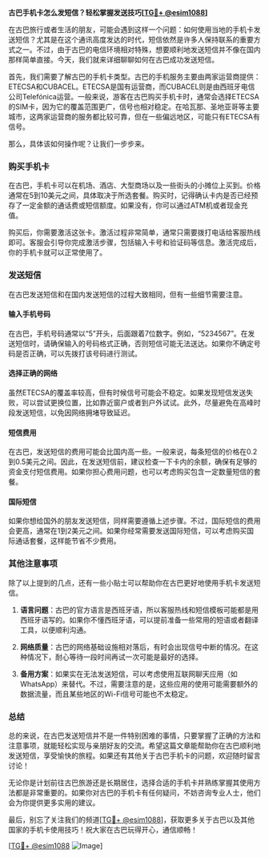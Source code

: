 **古巴手机卡怎么发短信？轻松掌握发送技巧[[TG💪+ @esim1088](https://t.me/s/esim1088)]**

在古巴旅行或者生活的朋友，可能会遇到这样一个问题：如何使用当地的手机卡发送短信？尤其是在这个通讯高度发达的时代，短信依然是许多人保持联系的重要方式之一。不过，由于古巴的电信环境相对特殊，想要顺利地发送短信并不像在国内那样简单直接。今天，我们就来详细聊聊如何在古巴成功发送短信。

首先，我们需要了解古巴的手机卡类型。古巴的手机服务主要由两家运营商提供：ETECSA和CUBACEL。ETECSA是国有运营商，而CUBACEL则是由西班牙电信公司Telefónica运营。一般来说，游客在古巴购买手机卡时，通常会选择ETECSA的SIM卡，因为它的覆盖范围更广，信号也相对稳定。在哈瓦那、圣地亚哥等主要城市，这两家运营商的服务都比较可靠，但在一些偏远地区，可能只有ETECSA有信号。

那么，具体该如何操作呢？让我们一步步来。

### **购买手机卡**

在古巴，手机卡可以在机场、酒店、大型商场以及一些街头的小摊位上买到。价格通常在5到10美元之间，具体取决于所选套餐。购买时，记得确认卡内是否已经预存了一定金额的通话费或短信额度。如果没有，你可以通过ATM机或者现金充值。

购买后，你需要激活这张卡。激活过程非常简单，通常只需要拨打电话给客服热线即可。客服会引导你完成激活步骤，包括输入卡号和验证码等信息。激活完成后，你的手机卡就可以正常使用了。

### **发送短信**

在古巴发送短信和在国内发送短信的过程大致相同，但有一些细节需要注意。

#### **输入手机号码**

在古巴，手机号码通常以“5”开头，后面跟着7位数字。例如，“5234567”。在发送短信时，请确保输入的号码格式正确，否则短信可能无法送达。如果你不确定号码是否正确，可以先拨打该号码进行测试。

#### **选择正确的网络**

虽然ETECSA的覆盖率较高，但有时候信号可能会不稳定。如果发现短信发送失败，可以尝试更换位置，比如靠近窗户或者到户外试试。此外，尽量避免在高峰时段发送短信，以免因网络拥堵导致延迟。

#### **短信费用**

在古巴，发送短信的费用可能会比国内高一些。一般来说，每条短信的价格在0.2到0.5美元之间。因此，在发送短信前，建议检查一下卡内的余额，确保有足够的资金支付短信费用。如果你担心费用问题，也可以考虑购买包含一定数量短信的套餐。

#### **国际短信**

如果你想给国外的朋友发送短信，同样需要遵循上述步骤。不过，国际短信的费用会更高，通常在1到2美元之间。如果你经常需要发送国际短信，可以考虑购买国际通话套餐，这样能节省不少费用。

### **其他注意事项**

除了以上提到的几点，还有一些小贴士可以帮助你在古巴更好地使用手机卡发送短信。

1. **语言问题**：古巴的官方语言是西班牙语，所以客服热线和短信模板可能都是用西班牙语写的。如果你不懂西班牙语，可以提前准备一些常用的短语或者翻译工具，以便顺利沟通。

2. **网络质量**：古巴的网络基础设施相对落后，有时会出现信号中断的情况。在这种情况下，耐心等待一段时间再试一次可能是最好的选择。

3. **备用方案**：如果实在无法发送短信，可以考虑使用互联网聊天应用（如WhatsApp）来替代。不过，需要注意的是，这些应用的使用可能需要额外的数据流量，而且某些地区的Wi-Fi信号可能也不太稳定。

### **总结**

总的来说，在古巴发送短信并不是一件特别困难的事情，只要掌握了正确的方法和注意事项，就能轻松实现与亲朋好友的交流。希望这篇文章能帮助你在古巴顺利地发送短信，享受愉快的旅程。如果还有其他关于古巴手机卡的问题，欢迎随时留言讨论！

无论你是计划前往古巴旅游还是长期居住，选择合适的手机卡并熟练掌握其使用方法都是非常重要的。如果你对古巴的手机卡有任何疑问，不妨咨询专业人士，他们会为你提供更多实用的建议。

最后，别忘了关注我们的频道[[TG💪+ @esim1088](https://t.me/s/esim1088)]，获取更多关于古巴以及其他国家的手机卡使用技巧！祝大家在古巴玩得开心，通信顺畅！

[[TG💪+ @esim1088](https://t.me/s/esim1088) ![Image](https://i.postimg.cc/4NQfJmqS/Snipaste-2025-05-13-00-14-12.png)]